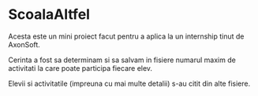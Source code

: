 # ScoalaAltfel

Acesta este un mini proiect facut pentru a aplica la un internship tinut de AxonSoft. 

Cerinta a fost sa determinam si sa salvam in fisiere numarul maxim de activitati la care poate participa fiecare elev.

Elevii si activitatile (impreuna cu mai multe detalii) s-au citit din alte fisiere. 
